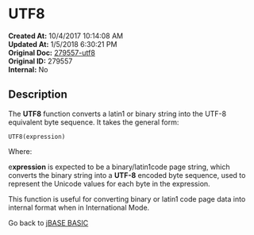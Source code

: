 # UTF8

**Created At:** 10/4/2017 10:14:08 AM  
**Updated At:** 1/5/2018 6:30:21 PM  
**Original Doc:** [279557-utf8](https://docs.jbase.com/36868-jbase-basic/279557-utf8)  
**Original ID:** 279557  
**Internal:** No  

## Description

The **UTF8** function converts a latin1 or binary string into the UTF-8 equivalent byte sequence. It takes the general form:

```
UTF8(expression)
```

Where:

e**xpression** is expected to be a binary/latin1code page string, which converts the binary string into a **UTF-8** encoded byte sequence, used to represent the Unicode values for each byte in the expression.

This function is useful for converting binary or latin1 code page data into internal format when in International Mode.

Go back to [jBASE BASIC](./../README.md)
